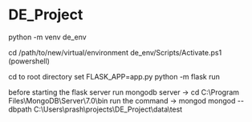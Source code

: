 # DE_Project

python -m venv de_env

cd /path/to/new/virtual/environment
de_env/Scripts/Activate.ps1 (powershell)

cd to root directory
set FLASK_APP=app.py
python -m flask run

before starting the flask server
run mongodb server -> cd C:\Program Files\MongoDB\Server\7.0\bin
run the command -> mongod
mongod --dbpath C:\Users\prash\projects\DE_Project\data\test